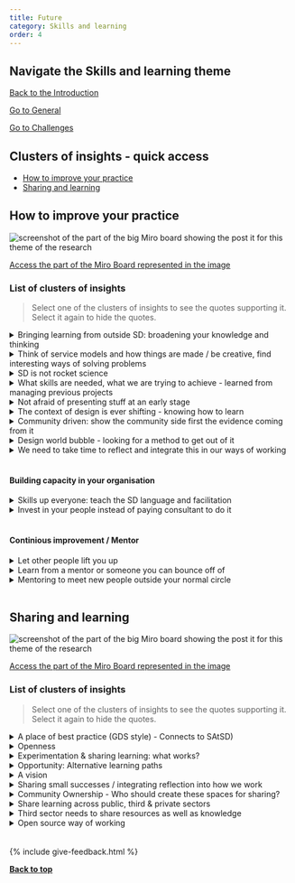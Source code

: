```yaml
---
title: Future
category: Skills and learning
order: 4
---
```



<div class="item-nav">
<h2>Navigate the Skills and learning theme</h2>
   <p><span><a href="/practitioner-stories/Skills-and-learning/intro">Back to the Introduction</a></span></p>
   <p><span><a href="/practitioner-stories/Skills-and-learning/general">Go to General</a></span></p>
   <p><span><a href="/practitioner-stories/Skills-and-learning/challenges">Go to Challenges</a></span></p>
</div>


<h2 class="top-line">Clusters of insights - quick access</h2>

- [How to improve your practice](#how-to-improve-your-practice)
- [Sharing and learning](#sharing-and-learning)


<h2 class="top-line" id="how-to-improve-your-practice">How to improve your practice</h2>

![screenshot of the part of the big Miro board showing the post it for this theme of the research](/practitioner-stories/images/skills-learning/skills-fut1.png)
<p><a href="https://miro.com/app/board/o9J_ldOzA14=/?moveToWidget=3074457352333736226&cot=14" target="_blank">Access the part of the Miro Board represented in the image</a></p>

### List of clusters of insights

> Select one of the clusters of insights to see the quotes supporting it. Select it again to hide the quotes.

 <details>
 <summary>Bringing learning from outside SD: broadening your knowledge and thinking</summary>
 <ul>
    <li> I'm always thinking where the information and practice I'm learning from different disciplines, and always bringing it back to how is that the same or different or could better service design practice of mine. [...] So I'm less active in service design community than I am elsewhere and then bringing things back in service design conversations. I just have a desire for a broader knowledge base</li>
    <li>I tend to not actually read that much around design processes because I feel I’m learning from my peers, I need to be broadening my thinking</li>
 </ul>
 </details>
  <details>
 <summary>Think of service models and how things are made / be creative, find interesting ways of solving problems</summary>
 <ul>
    <li>the ability to think about service models for is very important. And someone that is just interested in that. One of the questions I ask people is: ‘where do you get your inspiration from’ and an interviewee was like ‘I love looking at stuff and how did that get made’, and I was like, ‘oh, my goodness, let’s hire them now'</li>
    <li>senior level,[...] they seem really competent because they can [...] take you through a process, project was finished on time and on budget, really competent tools, led the team[...] But it was a really uninteresting the solution</li>
 </ul>
 </details>
  <details>
 <summary>SD is not rocket science</summary>
 <ul>
    <li>Service design is not rocket science. It really instinctual stuff. That's what I'm trying to get across to folks</li>
 </ul>
 </details>
  <details>
 <summary>What skills are needed, what we are trying to achieve - learned from managing previous projects</summary>
 <ul>
    <li>I just have learned from managing projects before, from consultancy  side and trying to do similar things so scope out things in the right way, look how to set up and the skills needed, what we‘re trying to  achieve</li>
 </ul>
 </details>
  <details>
 <summary>Not afraid of presenting stuff at an early stage</summary>
 <ul>
    <li>not be afraid to present work when it‘s not quite ready, which I learned originally through art school but I‘ve been doing it since. So not having that fear of it not being perfect and knowing that I will get more form it if it‘s not perfect</li>
 </ul>
 </details>
  <details>
 <summary>The context of design is ever shifting - knowing how to learn</summary>
 <ul>
    <li> It's shifting all the time, so it is a never-ending job, the skills and knowledge that you need to have as a designer. I think that the  key skills that all designers need is about how to learn</li>
 </ul>
 </details>
  <details>
 <summary>Community driven: show the community side first the evidence coming from it</summary>
 <ul>
    <li>Make it a community effort rather than a top down thing. Because a top down thing just doesn’t work</li>
    <li> it's about finding good quality sources, good evidence, and also good quality community evidence, that's my starting point, I always show the community side first, before I show anything else because this is what matters to them. The other stuff just backs it up, when you put it to funders, and your local authority, that sort of things</li>
 </ul>
 </details>
  <details>
 <summary>Design world bubble - looking for a method to get out of it</summary>
 <ul>
    <li>on Twitter, I hear from the same people. So, I don’t know rather that’s design world bubble or not. I‘m wondering how to broaden that. Or whether a different format could work better. Asking a question or sharing a half-finished thing, that feels right for me, but I‘m wondering if the method is right.</li>
 </ul>
 </details>
  <details>
 <summary>We need to take time to reflect and integrate this in our ways of working</summary>
 <ul>
    <li>I know it depends on time and capacity, but it is the reflection and actively thinking that through, and holding yourself up against those criteria and those standards even doing retrospectives, working as a cycle. It wouldn't be so hard to say: well actually these are the things that we want to be able to reflect on at the end of that. To integrate that into ways of working, and come together as a full team</li>
 </ul>
 </details>
<br>

#### Building capacity in your organisation
   <details>
 <summary>Skills up everyone: teach the SD language and facilitation</summary>
 <ul>
    <li>if you lift the baseline, and everyone knows how to facilitate a good process, then it can only be beneficial for the people who are the experts because everyone knows the language</li>
    <li>Some of the best designers, [...] were not trained as a service designer, but they found that they were designing services through their own work.  How [to] become a UX or Service designer, it's usually through experience of designing services. It doesn't mean you were classically trained as a designer [...]"if you raised the baseline across charities and across business where everyone knows the language, some of the tools and methods, who to lean on and how to facilitate a good process then it can only be good for us</li>
    <li>we have skilled up and we have trained people in it. So now we have quite a few people across the council, who had some level of service design training</li>
 </ul>
 </details>
   <details>
 <summary>Invest in your people instead of paying consultant to do it</summary>
 <ul>
    <li>It's that thing about investing in the right thing and the right place. [...] I'd rather spend 20 grand or whatever that is, to put someone through a course, like a master, that will cover the cost of the courses and expenses towards it, and that investment will give much more than these 2 or 3 days of consultants</li>
 </ul>
 </details>
<br>

#### Continious improvement / Mentor
   <details>
 <summary>Let other people lift you up</summary>
 <ul>
    <li>I listened to a podcast a couple of years ago, I haven’t listened to it recently, by two friends in America, and they had this thing called shine theory. It‘s this idea of I don’t shine if you don’t shine. You can be the best in whatever it is you do, but if you don’t encourage people around you, you’ve got nothing to lift you up. That’s kind of what I see MegaMentor doing</li>
     <li>I would like to be a service designer where continuous improvement is high up in my agenda, you know, prototyping, implementing things and then learning from that implementation and developing patterns all the time. Cause I think that is a chance we have in the public sector, and so perhaps we need to get away a bit from that agency skillset that we all have</li>
 </ul>
 </details>
   <details>
 <summary>Learn from a mentor or someone you can bounce off of</summary>
 <ul>
    <li>Kind of continuous improvement? just because you have been doing it for a while doesn't mean that you still would not benefit from a mentor or someone else who might have been doing it in a different field or a bit longer, or with a different skill set that you want to bounce off of</li>
 </ul>
</details>
<details>
 <summary>Mentoring to meet new people outside your normal circle</summary>
 <ul>
    <li>I was quite interested in the mentoring scheme [...] because it's a way to meet others that you would not meet in your typical circles and it's a different you could be mentored by someone, that would be nice for me as well, having someone outside of my day to day but who's got a bit more experience that I can learn from, and then vice versa. So I do mentor a lady she used to be an intern and now she works for a different company but I still mentor her, I enjoy it, so I suppose I do a little bit</li>
 </ul>
 </details>
<br>

<h2 class="top-line" id="sharing-and-learning">Sharing and learning</h2>

![screenshot of the part of the big Miro board showing the post it for this theme of the research](/practitioner-stories/images/skills-learning/skills-fut2.png)
<p><a href="https://miro.com/app/board/o9J_ldOzA14=/?moveToWidget=3074457352333735760&cot=14" target="_blank">Access the part of the Miro Board represented in the image</a></p>

### List of clusters of insights

> Select one of the clusters of insights to see the quotes supporting it. Select it again to hide the quotes.
 <details>
 <summary>A place of best practice (GDS style) - Connects to SAtSD)</summary>
 <ul>
    <li>I don’t know. I keep on thinking of it would be great if in Scotland there was something more like the Government Digital Service (GDS) that the UK government has. [...] in general, a place of best practice. You know, people are always look at the GDS service manual. A couple of weeks ago they had that accessibility week and a lot of people were going to those sessions. We need things like that. More things like that. How do we do this in Scotland?</li>
    <li>I think there is a little bit of a missed opportunity in Scotland to learn more from GDS and NHSx. I'm sure they have a lot of problems but, to an extent, they have done it. They have somehow moved through the mess. When I check out their Blog posts,  and medium articles, and whatnot;  they don't have to speak about clinical safety and clinical modelling, they just speak about design. How do they manage that? Every time I try to do something, I end up with [other organisational priorities] being more important. [...] I feel I need to know more about what they are doing. It's good to have a community of practice in Scotland. But at the same time,  I think we are all more or less  at the same level, trying to work out these things. What we also need, I think, is someone who has done it. And you know, GDS, they are just neighbours. They speak in the same language and they work in a similar system. But it could be other nations, other places. I don't know. But I think we should expand our view a little bit. It would absolutely need to be adapted, but we can at least look at it. It feels like the elder sibiling sometimes. I wasn't even that enthusiastic about them before I joined [the public sector] and think, "my god, how did they do it?"</li>
 </ul>
 </details>
  <details>
 <summary>Openness</summary>
 <ul>
    <li>I think that making things open and shareable is really important</li>
 </ul>
 </details>
  <details>
 <summary>Experimentation & sharing learning: what works?</summary>
 <ul>
    <li>We are all experimenting. We are just trying stuff out, a lot of it doesn't work, some of it does. So this stuff that works, what do we take forward? What is positive? What could other people make use of?</li>
 </ul>
 </details>
  <details>
 <summary>Opportunity: Alternative learning paths</summary>
 <ul>
    <li>The model of higher education is bust. This notion of: ‘you save up thousands and thousands of pounds to  put yourself into eternal debt to do a full-time 12-month Masters course  on the other side of the world’. No. Forget it. That's not how we  learn</li>
    <li>I am very encouraged [by initiatives like] MegaMentor.</li>
    <li>There is a guy that works at GDS [that] got into service design not by a master's course but going along to [events, such as] GovJam or Global Service Jam; [...] reading stuff and doing stuff online.</li>
 </ul>
 </details>
  <details>
 <summary>A vision</summary>
 <ul>
    <li>What we need to do is to create a framework that people can learn within, and you have mentors that can help people advance within those frameworks. And so, you go along to GovJam, and that is part of that framework. Now you need a process by which you can reflect on what you've learnt from that and you can apply to something else,  and someone  mentors you through that process. And then, you know, you might do short courses, it might be a 90-minute online course or something. But those things all fit together and we, as a community, need to figure out a framework for that. Whether you have that credited, I have no idea. Something that is robust, but enables people to learn and develop in a disciplined way, but not in a heavily structured way that Involves big buildings and salaries of directors and all that kind of stuff. We want something that Is democratic, that is open, that is peer supported and peer encouraged. And it does the job of encouraging people into this new field and helping them design and determine what it is going to be like in the future. Because service design in 5-years time, 0-years time, I have no idea what it is going to be like. But I know It will be completely different to what it is now.</li>
 </ul>
 </details>
  <details>
 <summary>Sharing small successes / integrating reflection into how we work</summary>
 <ul>
    <li>Focusing the community on the actual delivery of it, and then pointing to it and saying: ‘this is the delivery of it’. It doesn’t have to be a massive end-to-end transformation piece, that I think people often ask for. It is just you know, we have a principle, it is this, look at how I demonstrated it in this context. And not to be too concerned about the big picture. It’s always gonna be small steps towards it, and to kind of normalise it, and to get it integrated into how people work. We have to be able to shout from the rooftops ‘This is what we described, this is what we said it is’. Look at us in this team, taking steps towards doing that. I don’t think that is a huge ask of the community, but I think it’s about helping and really think, you know, after doing a project, going back to the framework and say: ‘ok, well, what is out of all of that we did really well. Or even before a project, sitting down and saying ‘here are the principles of the SAtSD, here is UCD criteria for the service standard, ‘how do we do that before we even go into delivery’. And then at the end of it reflect on what worked and what didn’t, and how do we improve it the next time. That is the only way that we will ever make progress with it and to be able to tell those stories. And if we don’t consciously do that, say we are going to do that, it’ll never happen</li>
 </ul>
 </details>
  <details>
 <summary>Community Ownership - Who should create these spaces for sharing?</summary>
 <ul>
    <li>[It] would have to be of an organic community initiative. I think if you would have something that came from a particular sector or from the government, it would immediately be boxed into that corner, where it‘s coming from. And that‘s the thing we need to avoid. [... there are] community-led initiatives being started up [elsewhere]. I think that would be the way to do it. But how to get there, I‘m not entirely sure.</li>
     <li>There is so much out there, so much different organisations can collaborate and lead on, so it would be interesting to see how we as a community can take ownership of these things and can lead on different bits of it. More of the prototyping and implementation stages would be interesting</li>
 </ul>
 </details>
  <details>
 <summary>Share learning across public, third & private sectors</summary>
 <ul>
    <li>It would be good to see better relationships amongst third and public sector practitioners and even private sector practitioners.[...] I'd like there to be a bit more focus on what we have in common. There is a bit of tendency of “oh, I do this, and you do that and it‘s different”. But it‘s actually not. And by getting our heads together I think we can learn a lot more form each other than we do at the moment</li>
    <li>Government generally is quite good at being open. So I think it should be about building on that a bit more. and continue with that. It's one of the positive things in the public sector and 3rd sector, is that you can talk about stuff. And you can be quite open about it is you do and the stage it is at and the problems that you've had, It's quite a positive thing, so I think more of that?</li>
 </ul>
 </details>
  <details>
 <summary>Third sector needs to share resources as well as knowledge</summary>
 <ul>
    <li>I think we're doing [things] that connect charities very well, [and]  having webinars, briefings, WhatsApp groups... But it's almost like, it's doesn't go deep enough. You're not sharing resources, you're not working on the same projects, you're just kind of tuning into what other people are doing,</li>
 </ul>
 </details>
   <details>
 <summary>Open source way of working</summary>
 <ul>
    <li>Some kind of open source way of working where you actually open up what worked well on a project. [In] the public and not-for-profit sectors, it should not be an  issue to open up all the documentation on how  [...] they have tackled a particular issue in a particular community and how this service is now up and running and how it was  co-produced by various different partners working together, [...] we should not be scared of sharing what the process looked and what the failures were.</li>
    <li>[An open source way of working] might fall down in charities [that] rely on  donations and reputation, on their brand. If you are very open about what your long project looks like, that might scare some people,  that might scare some marketing or funding  people. But I would not be  scared about being as open as possible about  the process and the  different stages, it can  only be good for the SD  community</li>
 </ul>
 </details>
<br><br>
{% include give-feedback.html %}

<p><a href="#"><strong>Back to top</strong></a></p>

<!--

<a href="" target="_blank"></a>

-->